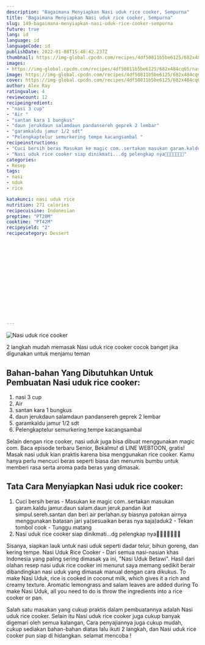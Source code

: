 ```yaml
---
description: "Bagaimana Menyiapkan Nasi uduk rice cooker, Sempurna"
title: "Bagaimana Menyiapkan Nasi uduk rice cooker, Sempurna"
slug: 149-bagaimana-menyiapkan-nasi-uduk-rice-cooker-sempurna
future: true
lang: id
language: id
languageCode: id
publishDate: 2022-01-08T15:48:42.237Z 
thumbnail: https://img-global.cpcdn.com/recipes/4df50811b5be6125/682x484cq65/nasi-uduk-rice-cooker-foto-resep-utama.png
images:
- https://img-global.cpcdn.com/recipes/4df50811b5be6125/682x484cq65/nasi-uduk-rice-cooker-foto-resep-utama.png
image: https://img-global.cpcdn.com/recipes/4df50811b5be6125/682x484cq65/nasi-uduk-rice-cooker-foto-resep-utama.png
cover: https://img-global.cpcdn.com/recipes/4df50811b5be6125/682x484cq65/nasi-uduk-rice-cooker-foto-resep-utama.png
author: Alex Ray
ratingvalue: 4
reviewcount: 12
recipeingredient:
- "nasi 3 cup"
- "Air "
- "santan kara 1 bungkus"
- "daun jerukdaun salamdaun pandansereh geprek 2 lembar"
- "garamkaldu jamur 1/2 sdt"
- "Pelengkaptelur semurkering tempe kacangsambal "
recipeinstructions:
- "Cuci bersih beras Masukan ke magic com..sertakan masukan garam.kaldu jamur.daun salam.daun jeruk.pandan ikat simpul.sereh.santan dan beri air perlahan.sy biasnya patokan airnya menggunakan batasan jari ya(sesuaikan beras nya saja)aduk2 Tekan tombol cook Tunggu matang"
- "Nasi uduk rice cooker siap dinikmati...dg pelengkap nya🤗🤗🤤🤤🤤🤤😉"
categories:
- Resep
tags:
- nasi
- uduk
- rice

katakunci: nasi uduk rice 
nutrition: 271 calories
recipecuisine: Indonesian
preptime: "PT20M"
cooktime: "PT42M"
recipeyield: "2"
recipecategory: Dessert


     
    
    
    
    
    
    
    
    
    
    
      
    
---
```



![Nasi uduk rice cooker](https://img-global.cpcdn.com/recipes/4df50811b5be6125/682x484cq65/nasi-uduk-rice-cooker-foto-resep-utama.png)

2 langkah mudah memasak  Nasi uduk rice cooker cocok banget jika digunakan untuk menjamu teman

<!--inarticleads1-->

## Bahan-bahan Yang Dibutuhkan Untuk Pembuatan Nasi uduk rice cooker:

1. nasi 3 cup
1. Air 
1. santan kara 1 bungkus
1. daun jerukdaun salamdaun pandansereh geprek 2 lembar
1. garamkaldu jamur 1/2 sdt
1. Pelengkaptelur semurkering tempe kacangsambal 

Selain dengan rice cooker, nasi uduk juga bisa dibuat menggunakan magic com. Baca episode terbaru Senior, Bekalmu! di LINE WEBTOON, gratis! Masak nasi uduk kian praktis karena bisa menggunakan rice cooker. Kamu hanya perlu mencuci beras seperti biasa dan menumis bumbu untuk memberi rasa serta aroma pada beras yang dimasak. 

<!--inarticleads2-->

## Tata Cara Menyiapkan Nasi uduk rice cooker:

1. Cuci bersih beras - Masukan ke magic com..sertakan masukan garam.kaldu jamur.daun salam.daun jeruk.pandan ikat simpul.sereh.santan dan beri air perlahan.sy biasnya patokan airnya menggunakan batasan jari ya(sesuaikan beras nya saja)aduk2 - Tekan tombol cook - Tunggu matang
1. Nasi uduk rice cooker siap dinikmati...dg pelengkap nya🤗🤗🤤🤤🤤🤤😉


Sisanya, siapkan lauk untuk nasi uduk seperti dadar telur, bihun goreng, dan kering tempe. Nasi Uduk Rice Cooker - Dari semua nasi-nasian khas Indonesia yang paling sering dimasak ya ini, &#34;Nasi Uduk Betawi&#34;. Hasil dari olahan resep nasi uduk rice cooker ini menurut saya memang sedikit berair dibandingkan nasi uduk yang dimasak manual dengan cara dikukus. To make Nasi Uduk, rice is cooked in coconut milk, which gives it a rich and creamy texture. Aromatic lemongrass and salam leaves are added during To make Nasi Uduk, all you need to do is throw the ingredients into a rice cooker or pan. 

Salah satu masakan yang cukup praktis dalam pembuatannya adalah  Nasi uduk rice cooker. Selain itu  Nasi uduk rice cooker  juga cukup banyak digemari oleh semua kalangan, Cara penyajiannya juga cukup mudah, cukup sediakan bahan-bahan diatas lalu ikuti 2 langkah, dan  Nasi uduk rice cooker  pun siap di hidangkan. selamat mencoba !
